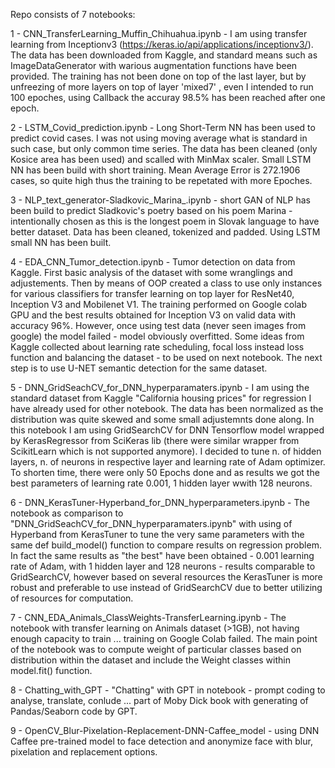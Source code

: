 Repo consists of 7 notebooks:

1 - CNN_TransferLearning_Muffin_Chihuahua.ipynb - I am using transfer learning from Inceptionv3 (https://keras.io/api/applications/inceptionv3/). The data has been downloaded from Kaggle, and standard means such as ImageDataGenerator with warious augmentation functions have been provided. The training has not been done on top of the last layer, but by unfreezing of more layers on top of layer 'mixed7' , even I intended to run 100 epoches, using Callback the accuray 98.5% has been reached after one epoch. 

2 - LSTM_Covid_prediction.ipynb - Long Short-Term NN has been used to predict covid cases. I was not using moving average what is standard in such case, but only common time series. The data has been cleaned (only Kosice area has been used) and scalled with MinMax scaler. Small LSTM NN has been build with short training. Mean Average Error is 272.1906 cases, so quite high thus the training to be repetated with more Epoches. 

 3 - NLP_text_generator-Sladkovic_Marina_.ipynb - short GAN of NLP has been build to predict Sladkovic's poetry based on his poem Marina - intentionally chosen as this is the longest poem in Slovak language to have better dataset. Data has been cleaned, tokenized and padded. Using LSTM small NN has been built.

4 - EDA_CNN_Tumor_detection.ipynb - Tumor detection on data from Kaggle. First basic analysis of the dataset with some wranglings and adjustements. Then by means of OOP created a class to use only instances for various classifiers for transfer learning on top layer for ResNet40, Inception V3 and Mobilenet V1. The training performed on Google colab GPU and the best results obtained for Inception V3 on valid data with accuracy 96%. However, once using test data (never seen images from google) the model failed - model obviously overfitted. Some ideas from Kaggle collected about learning rate scheduling, focal loss instead loss function and balancing the dataset - to be used on next notebook. The next step is to use U-NET semantic detection for the same dataset.

5 - DNN_GridSeachCV_for_DNN_hyperparamaters.ipynb - I am using the standard dataset from Kaggle "California housing prices" for regression I have already used for other notebook. The data has been normalized as the distribution was quite skewed and some small adjustemnts done along. In this notebook I am using GridSearchCV for DNN Tensorflow model wrapped by KerasRegressor from SciKeras lib (there were similar wrapper from ScikitLearn which is not supported anymore). I decided to tune n. of hidden layers, n. of neurons in respective layer and learning rate of Adam optimizer. To shorten time, there were only 50 Epochs done and as results we got the best parameters of learning rate 0.001, 1 hidden layer wwith 128 neurons. 

6 - DNN_KerasTuner-Hyperband_for_DNN_hyperparameters.ipynb - The notebook as comparison to "DNN_GridSeachCV_for_DNN_hyperparamaters.ipynb" with using of Hyperband from KerasTuner to tune the very same parameters with the same def build_model() function to compare results on regression problem. In fact the same results as "the best" have been obtained - 0.001 learning rate of Adam, with 1 hidden layer and 128 neurons - results comparable to GridSearchCV, however based on several resources the KerasTuner is more robust and preferable to use instead of GridSearchCV due to better utilizing of resources for computation. 

7 - CNN_EDA_Animals_ClassWeights-TransferLearning.ipynb - The notebook with transfer learning on Animals dataset (>1GB), not having enough capacity to train ... training on Google Colab failed. The main point of the notebook was to compute weight of particular classes based on distribution within the dataset and include the Weight classes within model.fit() function. 

8 - Chatting_with_GPT - "Chatting" with GPT in notebook - prompt coding to analyse, translate, conlude ... part of Moby Dick book with generating of Pandas/Seaborn code by GPT. 

9 - OpenCV_Blur-Pixelation-Replacement-DNN-Caffee_model - using DNN Caffee pre-trained model to face detection and anonymize face with blur, pixelation and replacement options. 
